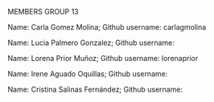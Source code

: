 
MEMBERS GROUP 13

Name: Carla Gomez Molina; Github username: carlagmolina

Name: Lucia Palmero Gonzalez; Github username: 

Name: Lorena Prior Muñoz; Github username: lorenaprior

Name: Irene Aguado Oquillas; Github username: 

Name: Cristina Salinas Fernández; Github username: 

